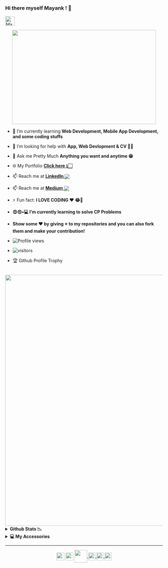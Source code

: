### Hi there myself Mayank ! 🙏 <a href="https://dev.to/mayankpathak10299">
  <img src="https://d2fltix0v2e0sb.cloudfront.net/dev-badge.svg" alt="Mayank10299's DEV Profile" height="30" width="30">
</a>

<p align="center">
  <img width="460" height="300" src="https://media.giphy.com/media/8PyTvI5EOu9LbAm8uS/giphy.gif">
</p>

- 🌱 I’m currently learning **Web Development, Mobile App Development, and some coding stuffs**
- 🤔 I’m looking for help with **App, Web Devlopment & CV 🤨🧐**
- 💬 Ask me Pretty Much **Anything you want and  anytime 😁**
- 🌐 My Portfolio **<a href ="https://mayankpathak.netlify.app/">Click here 👆🏻</a>**
- 📫 Reach me at **<a href = "https://www.linkedin.com/in/mayank-pathak-81b1aa19a/">LinkedIn <img align="center" src="https://img.icons8.com/fluent/25/000000/linkedin.png"/></a>**

- 📫 Reach me at **<a href = "https://medium.com/@pathakmayank/">Medium <img align="center" src="https://camo.githubusercontent.com/31d6675b184c9498deb26f588a9ce1cdec24679250cac97aeed5dbf30bab4bf1/68747470733a2f2f63646e342e69636f6e66696e6465722e636f6d2f646174612f69636f6e732f736f6369616c2d6d656469612d323231302f32342f4d656469756d2d32302e706e67" data-canonical-src="https://cdn4.iconfinder.com/data/icons/social-media-2210/24/Medium-20.png" style="max-width:100%;"/></a>**
- ⚡ Fun fact: **I LOVE CODING ❤ 😂🔫**
- **😍😍•💻 I’m currently learning to solve CP Problems**
- **Show some ❤️ by giving ⭐ to my repositories and you can also fork them and make your contribution!**
- ![Profile views](https://gpvc.arturio.dev/mayankpathak10299)
- ![visitors](https://visitor-badge.glitch.me/badge?page_id=mayankpathak10299.mayankpathak10299)
- 🏆 Github Profile Trophy
<br/> 
<a href="https://github.com/ryo-ma/github-profile-trophy">
  <img width=800 src="https://github-profile-trophy.vercel.app/?username=mayankpathak10299&column=7&theme=gruvbox&no-frame=true"/>
</a>
<details>
  <summary><b> Github Stats 📉</b></summary>
  <a href="https://github.com/mayankpathak10299/mayankpathak10299">
  <img align="center" src="https://github-readme-stats.vercel.app/api/top-langs/?username=mayankpathak10299&show_icons=true&theme=default" />
</a>
<a href="https://github.com/mayankpathak10299">
  <img align="center" src="https://github-readme-stats.vercel.app/api?username=mayankpathak10299&show_icons=true&line_height=40&count_private=true&theme=default" />
</a>
</a>
</details>
<details>	
  <br/>
  <summary><b>💻 My Accessories </b></summary>
  	<ul>
      <li><b>OS:</b> Windows 10  <img src="https://img.icons8.com/color/24/000000/windows-10.png"/> </li>
	    <li><b>Laptop: </b> Predator Triton 300 (i5-9th Gen, GTX 1650) <img src="https://img.icons8.com/plumpy/24/000000/predator.png"/> </li>
  	  <li><b>Browser: </b> Google Chrome <img src="https://img.icons8.com/doodle/24/000000/chrome.png"/></li>
	    <li><b>Code Editor:</b>
		   •<b> VSCode </b> <img src="https://img.icons8.com/color/24/000000/visual-studio-code-2019.png"/> • <b> IntelliJ IDEA </b> <img src="https://img.icons8.com/color/24/000000/intellij-idea.png"/>
		</li>
	 <br/>
	</ul>	
</details>

-----

<p align="center">
<a href="https://twitter.com/MayankP17560107" target="blank"><img align="center" src="https://cdn.jsdelivr.net/npm/simple-icons@3.0.1/icons/twitter.svg" height="25" width="25" /></a>
<a href="https://www.linkedin.com/in/mayank-pathak-81b1aa19a//" target="blank"><img align="center" src="https://cdn.jsdelivr.net/npm/simple-icons@3.0.1/icons/linkedin.svg"  height="25" width="25" /></a>
  <a href="https://discord.gg/KuPv8F" target="blank"><img align="center" src="https://cdn4.iconfinder.com/data/icons/vector-brand-logos/40/Discord-512.png"  height="40" width="40" />
 </a>
<a href="https://medium.com/@pathakmayank3">
<img align="center" alt="mayankpathak10299 medium" width="22px" src="https://cdn.jsdelivr.net/npm/simple-icons@v3/icons/medium.svg"  height="25" width="25" />
</a>
<a href="https://www.hackerrank.com/mayank_pathak201">
<img align="center" alt="mayankpathak10299 medium" width="22px" src="https://cdn.jsdelivr.net/npm/simple-icons@v3/icons/hackerrank.svg"  height="25" width="25" />
</a>
<a href="https://github.com/mayankpathak10299">
<img align="center" alt="mayankpathak10299 medium" width="22px" src="https://cdn.jsdelivr.net/npm/simple-icons@v3/icons/github.svg"  height="25" width="25" />
</a>
</p>

